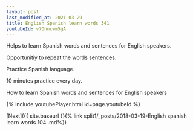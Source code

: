 ```yaml
---
layout: post
last_modified_at: 2021-03-29
title: English Spanish learn words 341 
youtubeId: v7Onncwm5gA
---
```

 
 
Helps to learn Spanish words and sentences for English speakers.

Opportunitiy to repeat the words sentences. 

Practice Spanish language. 
 
10 minutes practice every day. 
 
How to learn Spanish words and sentences for English speakers 
 
{% include youtubePlayer.html id=page.youtubeId %}
 
 
[Next]({{ site.baseurl }}{% link  split1/_posts/2018-03-19-English spanish learn words 104 .md%})
 
